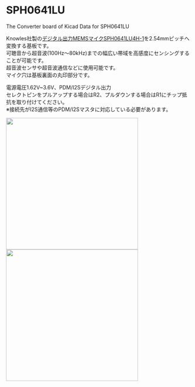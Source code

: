 # SPH0641LU
The Converter board of Kicad Data for SPH0641LU


Knowles社製の[デジタル出力MEMSマイクSPH0641LU4H-1][1]を2.54mmピッチへ変換する基板です。  
可聴音から超音波(100Hz～80kHz)までの幅広い帯域を高感度にセンシングすることが可能です。  
超音波センサや超音波通信などに使用可能です。  
マイク穴は基板裏面の丸印部分です。  



電源電圧1.62V~3.6V、PDM/I2Sデジタル出力  
セレクトピンをプルアップする場合はR2、プルダウンする場合はR1にチップ抵抗を取り付けてください。  
※接続先がI2S通信等のPDM/I2Sマスタに対応している必要があります。　　


<img src="https://github.com/meerstern/SPH0641LU/blob/master/SPH0641LU.png" width="360">


<img src="https://github.com/meerstern/SPH0641LU/blob/master/SPH0641LU2.png" width="360">

[1]: https://www.digikey.jp/product-detail/ja/knowles/SPH0641LU4H-1/423-1402-1-ND/5332430 "*1"
